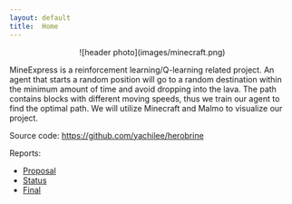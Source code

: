 ```yaml
---
layout: default
title:  Home
---
```

<p align="center">
  ![header photo](images/minecraft.png)
</p>

MineExpress is a reinforcement learning/Q-learning related project. An agent that starts a random position will go to a random destination within the minimum amount of time and avoid dropping into the lava. The path contains blocks with different moving speeds, thus we train our agent to find the optimal path. We will utilize Minecraft and Malmo to visualize our project. 




Source code: https://github.com/yachilee/herobrine

Reports:

- [Proposal](proposal.html)
- [Status](status.html)
- [Final](final.html)
